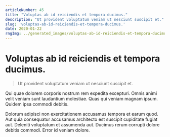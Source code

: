 ```yaml
---
articleNumber: 45
title: "Voluptas ab id reiciendis et tempora ducimus."
description: "Ut provident voluptatum veniam ut nesciunt suscipit et."
slug: 'voluptas-ab-id-reiciendis-et-tempora-ducimus.'
date: 2020-01-22
rngImg: ../generated_images/voluptas-ab-id-reiciendis-et-tempora-ducimus..jpg
---
```


# Voluptas ab id reiciendis et tempora ducimus.

> Ut provident voluptatum veniam ut nesciunt suscipit et.

Qui quae dolorem corporis nostrum rem expedita excepturi. Omnis animi velit veniam sunt laudantium molestiae. Quas qui veniam magnam ipsum. Quidem ipsa commodi debitis.
 Dolorum adipisci non exercitationem accusamus tempora et earum quod. Aut quia consequatur accusamus architecto est suscipit cupiditate fugiat aut. Deleniti voluptatum et assumenda aut. Ducimus rerum corrupti dolore debitis commodi. Error id veniam dolore.
